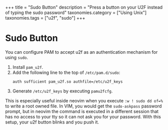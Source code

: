 +++
title               = "Sudo Button"
description         = "Press a button on your U2F instead of typing the sudo password"
taxonomies.category = ["Using Unix"]
taxonomies.tags     = ["u2f", "sudo"]
+++

Sudo Button
===========

You can configure PAM to accept u2f as an authentication mechanism for using
`sudo`.

1.  Install `pam_u2f`.
1.  Add the following line to the top  of `/etc/pam.d/sudo`:
    ```
    auth sufficient pam_u2f.so authfile=/etc/u2f_keys
    ```
1.  Generate `/etc/u2f_keys` by executing `pamu2fcfg`.

This is especially useful inside neovim when you execute `:w ! sudo dd of=%` to
write a root owned file. In VIM, you would get the `sudo-askpass` password prompt, but in
neovim the command is executed in a different session that has no access to your
tty so it can not ask you for your password. With this setup, your u2f button
blinks and you push it.

